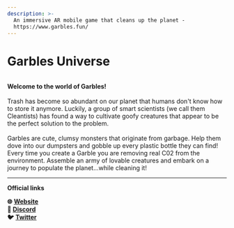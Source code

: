 ```yaml
---
description: >-
  An immersive AR mobile game that cleans up the planet -
  https://www.garbles.fun/
---
```


# Garbles Universe

<figure><img src=".gitbook/assets/Discord background image copy 2.jpeg" alt=""><figcaption></figcaption></figure>

**Welcome to the world of Garbles!** \
\
Trash has become so abundant on our planet that humans don't know how to store it anymore. Luckily, a group of smart scientists (we call them Cleantists) has found a way to cultivate goofy creatures that appear to be the perfect solution to the problem.\
&#x20;\
Garbles are cute, clumsy monsters that originate from garbage. Help them dove into our dumpsters and gobble up every plastic bottle they can find! Every time you create a Garble you are removing real C02 from the environment. Assemble an army of lovable creatures and embark on a journey to populate the planet...while cleaning it!

****

**Official links**

**🌐** [**Website**](https://www.garbles.fun/)****\
**👾** [**Discord**](https://discord.gg/yKvddrZ25u)****\
**🐦** [**Twitter**](https://twitter.com/garblesfun)
